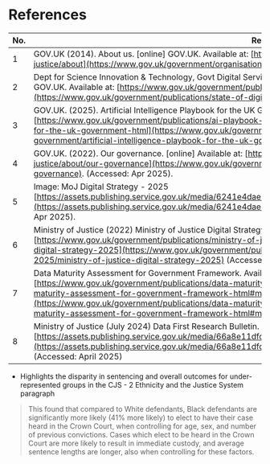 # References

| No. | Ref.      |
|-----|-----------|
|  1  | GOV.UK (2014). About us. [online] GOV.UK. Available at: [https://www.gov.uk/government/organisations/ministry-of-justice/about](https://www.gov.uk/government/organisations/ministry-of-justice/about). (Accessed: Feb 2025) |
|  2  | Dept for Science Innovation & Technology, Govt Digital Service. (2025). State of digital government review. [online] GOV.UK. Available at: [https://www.gov.uk/government/publications/state-of-digital-government-review](https://www.gov.uk/government/publications/state-of-digital-government-review). (Accessed: Apr 2025) |
|  3  | GOV.UK. (2025). Artificial Intelligence Playbook for the UK Government (HTML). [online] Available at: [https://www.gov.uk/government/publications/ai-playbook-for-the-uk-government/artificial-intelligence-playbook-for-the-uk-government-html](https://www.gov.uk/government/publications/ai-playbook-for-the-uk-government/artificial-intelligence-playbook-for-the-uk-government-html) (Accessed: Apr 2025). |
|  4  | GOV.UK. (2022). Our governance. [online] Available at: [https://www.gov.uk/government/organisations/ministry-of-justice/about/our-governance](https://www.gov.uk/government/organisations/ministry-of-justice/about/our-governance). (Accessed: Apr 2025). |
|  5  | Image: MoJ Digital Strategy - 2025 [https://assets.publishing.service.gov.uk/media/6241e4dae90e075f06b37247/digi-strategy-2025.jpg](https://assets.publishing.service.gov.uk/media/6241e4dae90e075f06b37247/digi-strategy-2025.jpg) (Accessed: Apr 2025). |
|  6  | Ministry of Justice (2022) Ministry of Justice Digital Strategy 2025. Available at: [https://www.gov.uk/government/publications/ministry-of-justice-digital-strategy-2025/ministry-of-justice-digital-strategy-2025](https://www.gov.uk/government/publications/ministry-of-justice-digital-strategy-2025/ministry-of-justice-digital-strategy-2025) (Accessed: Feb 2025). |
|  7  | Data Maturity Assessment for Government Framework. Available at: [https://www.gov.uk/government/publications/data-maturity-assessment-for-government-framework/data-maturity-assessment-for-government-framework-html#maturity-levels](https://www.gov.uk/government/publications/data-maturity-assessment-for-government-framework/data-maturity-assessment-for-government-framework-html#maturity-levels) |
|  8  | Ministry of Justice (July 2024) Data First Research Bulletin. Available at: [https://assets.publishing.service.gov.uk/media/66a8e11dfc8e12ac3edb0735/Data_First_Research_Bulletin_MoJ.pdf](https://assets.publishing.service.gov.uk/media/66a8e11dfc8e12ac3edb0735/Data_First_Research_Bulletin_MoJ.pdf) (Accessed: April 2025) |

 * Highlights the disparity in sentencing and overall outcomes for under-represented groups in the CJS - 2 Ethnicity and the Justice System paragraph

> This found that compared to White defendants, Black defendants are significantly more likely (41% more likely) to elect to have their case heard in the Crown Court, when controlling for age, sex, and number of previous convictions.
> Cases which elect to be heard in the Crown Court are more likely to result in immediate custody, and average sentence lengths are longer, also when controlling for these factors.


